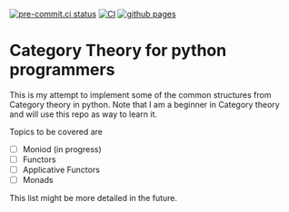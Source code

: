 [![pre-commit.ci status](https://results.pre-commit.ci/badge/github/finsberg/category-theory-python/master.svg)](https://results.pre-commit.ci/latest/github/finsberg/category-theory-python/master)
[![CI](https://github.com/finsberg/category-theory-python/actions/workflows/main.yml/badge.svg)](https://github.com/finsberg/category-theory-python/actions/workflows/main.yml)
[![github pages](https://github.com/finsberg/category-theory-python/actions/workflows/github-pages.yml/badge.svg)](https://github.com/finsberg/category-theory-python/actions/workflows/github-pages.yml)

# Category Theory for python programmers

This is my attempt to implement some of the common structures from Category theory in python. Note that I am a beginner in Category theory and will use this repo as way to learn it.

Topics to be covered are

- [ ] Moniod (in progress)
- [ ] Functors
- [ ] Applicative Functors
- [ ] Monads

This list might be more detailed in the future.
